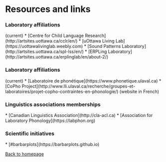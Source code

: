 <h1>Resources and links</h1>
<h3>Laboratory affiliations</h3> (current)
*   [Centre for Child Language Research](http://artsites.uottawa.ca/cclr/en/)
*   [uOttawa Living Lab](https://uottawalivinglab.weebly.com)
*   [Sound Patterns Laboratory](http://artsites.uottawa.ca/spl-lss/en/)
*   [ERPLing Laboratory](http://artsites.uottawa.ca/erplinglab/en/about-2/)

<h3>Laboratory affiliations</h3> (current)
*   [Laboratoire de phonétique](https://www.phonetique.ulaval.ca)
*   [CoPho Project](http://www.lli.ulaval.ca/recherche/groupes-et-laboratoires/projet-copho-contraintes-en-phonologie/) (website in French)

<h3>Linguistics associations memberships</h3>
*   [Canadian Linguistics Association](http://cla-acl.ca)
*   [Association for Laboratory Phonology](https://labphon.org)

<h3>Scientific initiatives</h3>
*   [#barbarplots](https://barbarplots.github.io)

[Back to homepage](https://felixdtrudel.github.io/index.html)
